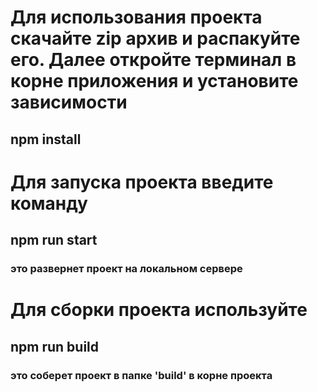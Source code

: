 # Для использования проекта скачайте zip архив и распакуйте его. Далее откройте терминал в корне приложения и установите зависимости 
## npm install

# Для запуска проекта введите команду 
## npm run start
### это развернет проект на локальном сервере 

# Для сборки проекта используйте 
## npm run build
### это соберет проект в папке 'build' в корне проекта
